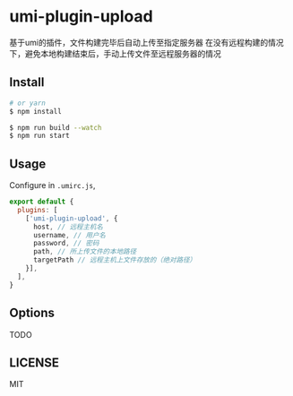 # umi-plugin-upload
基于umi的插件，文件构建完毕后自动上传至指定服务器
在没有远程构建的情况下，避免本地构建结束后，手动上传文件至远程服务器的情况

## Install

```bash
# or yarn
$ npm install
```

```bash
$ npm run build --watch
$ npm run start
```

## Usage

Configure in `.umirc.js`,

```js
export default {
  plugins: [
    ['umi-plugin-upload', {
      host, // 远程主机名
      username, // 用户名
      password, // 密码
      path, // 所上传文件的本地路径
      targetPath // 远程主机上文件存放的（绝对路径）
    }],
  ],
}
```

## Options

TODO

## LICENSE

MIT
